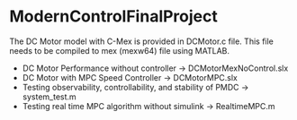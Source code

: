 # ModernControlFinalProject

The DC Motor model with C-Mex is provided in DCMotor.c file. This file needs to be compiled to mex (mexw64) file using MATLAB. 

- DC Motor Performance without controller -> DCMotorMexNoControl.slx
- DC Motor with MPC Speed Controller -> DCMotorMPC.slx
- Testing observability, controllability, and stability of PMDC -> system_test.m
- Testing real time MPC algorithm without simulink -> RealtimeMPC.m
